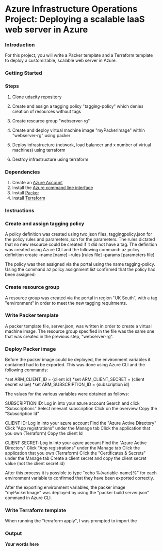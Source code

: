 # Azure Infrastructure Operations Project: Deploying a scalable IaaS web server in Azure

### Introduction
For this project, you will write a Packer template and a Terraform template to deploy a customizable, scalable web server in Azure.

### Getting Started
### Steps
1. Clone udacity repository

2. Create and assign a tagging policy "tagging-policy" which denies creation of resources without tags

3. Create resource group "webserver-rg"

4. Create and deploy virtual machine image "myPackerImage" within "webserver-rg" using packer

5. Deploy infrastructure (network, load balancer and x number of virtual machines) using terraform

6. Destroy infrastructure using terraform


### Dependencies
1. Create an [Azure Account](https://portal.azure.com) 
2. Install the [Azure command line interface](https://docs.microsoft.com/en-us/cli/azure/install-azure-cli?view=azure-cli-latest)
3. Install [Packer](https://www.packer.io/downloads)
4. Install [Terraform](https://www.terraform.io/downloads.html)

### Instructions
### Create and assign tagging policy
A policy definition was created using two json files, taggingpolicy.json for the policy rules and parameters.json for the parameters. The rules dictated that no new resource could be created if it did not have a tag. The definition was created using Azure CLI and the following command:
az policy definition create –name [name] –rules [rules file] -params [parameters file]

The policy was then assigned via the portal using the name tagging-policy. Using the command az policy assignment list confirmed that the policy had been assigned:

### Create resource group
A resource group was created via the portal in region "UK South", with a tag "environment" in order to meet the new tagging requirments.

### Write Packer template
A packer template file, server.json, was written in order to create a virtual machine image. The resource group specified in the file was the same one that was created in the previous step, "webserver-rg".

### Deploy Packer image
Before the packer image could be deployed, the environment variables it contained had to be exported. This was done using Azure CLI and the following commands:

*set ARM_CLIENT_ID = {client id} 
*set ARM_CLIENT_SECRET = {client secret value} 
*set ARM_SUBSCRIPTION_ID = {subscription id}

The values for the various variables were obtained as follows:

SUBSCRIPTION ID: 
Log in into your azure account Search and click "Subscriptions" 
Select relevant subscription 
Click on the overview Copy the "Subscription Id"

CLIENT ID: 
Log in into your azure account 
Find the "Azure Active Directory" 
Click "App registrations" under the Manage tab 
Click the application that you own (Terraform) Copy the client Id

CLIENT SECRET: 
Log in into your azure account 
Find the "Azure Active Directory" 
Click "App registrations" under the Manage tab Click the application that you own (Terraform) 
Click the "Certificates & Secrets" under the Manage tab 
Create a client secret and copy the client secret value (not the client secret id)


After this process it is possible to type "echo %{variable-name}%" for each environment variable to confirmed that they have been exported correctly.

After the exporting environment variables, the packer image "myPackerImage" was deployed by using the "packer build server.json" command in Azure CLI.

### Write Terraform template

When running the "terraform apply", I was prompted to import the 

### Output
**Your words here**

